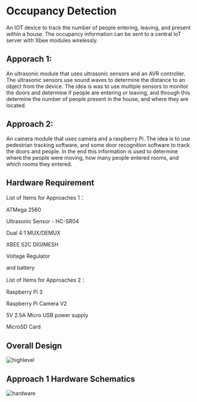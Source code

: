 # Occupancy Detection

An IOT device to track the number of people entering, leaving, and present within a house. The occupancy information can be sent to a central IoT server with Xbee modules wirelessly. 

## Apporach 1:

An ultrasonic module that uses ultrasonic sensors and an AVR controller.  The ultrasonic sensors use sound waves to determine the distance to an object from the device. The idea is was to use multiple sensors to monitor the doors and determine if people are entering or leaving, and through this determine the number of people present in the house, and where they are located. 


## Approach 2: 

An camera module that uses camera and a raspberry Pi. The idea is to use pedestrian tracking software, and some door recognition software to track the doors and people. In the end this information is used to determine where the people were moving, how many people entered rooms, and which rooms they entered.

## Hardware Requirement

List of Items for Approaches 1：

ATMega 2560

Ultrasonic Sensor - HC-SR04

Dual 4:1 MUX/DEMUX 

XBEE S2C DIGIMESH

Voltage Regulator

and battery

List of Items for Approaches 2：

Raspberry Pi 3 

Raspberry Pi Camera V2

5V 2.5A Micro USB power supply 

MicroSD Card

## Overall Design

![highlevel](https://user-images.githubusercontent.com/42009303/49890942-f0ed1f00-fe0a-11e8-96a2-07cd990ee364.png)


## Approach 1 Hardware Schematics 

![hardware](https://user-images.githubusercontent.com/42009303/49890937-f0548880-fe0a-11e8-9417-ef1461732b3c.png)
